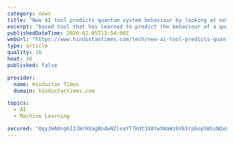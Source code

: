 ```yaml
---
category: news
title: "New AI tool predicts quantum system behaviour by looking at network structure"
excerpt: "based tool that has learned to predict the behaviour of a quantum system by “looking” at its network structure."
publishedDateTime: 2020-02-05T13:54:00Z
webUrl: "https://www.hindustantimes.com/tech/new-ai-tool-predicts-quantum-system-behaviour-by-looking-at-network-structure/story-68HTmxyMnjMpw6gCY32fVO.html"
type: article
quality: 16
heat: 16
published: false

provider:
  name: Hindustan Times
  domain: hindustantimes.com

topics:
  - AI
  - Machine Learning

secured: "QqyJWA0ng6I3JW/HXagBndwN2leaYT7Kdt3XAtwXWaWz6VEXrp6opSWSsNQvWArL3ohUuk+RZUM4RlpQrJEmoj8LhAIKUE2WrjmYkMGXzvM6RlsIuilp3W5yR9JufLZpHqoPkexSmHpYfnK0uJMmu2dOXa0ChTuJEOM7Hi15pMos673H0d2tTUMRfY+8c1wchjn+EKuE2r0zkE/2QLDF/QN4RJbJczs+/Bk71YcBI1wZ2k5pPZrXeXmmMMeXcQe49jow6JNGR1vF0rkkL3b5If1kNU4gPbk0JxaBWYUkvAPPCyqRnbKRAuQMq8fpL9iz1szbGdUqaxueqNMouBY3odW7qafKcqq+NPPkDtHjb0dBv3E1PJ8dC/UVI9g7L9zHvtOEjY37rcjvVVtDHa01pKDZxyCJrlehcMf23x3wNboyyKByOaeoXf2Pj1Vj6ZLK5MSjnPiMWAdw14x6CD+lLKx/2Okt5Yj1xkSsBZjxXPY=;42R+MsCxX1kgaj4fR7Hjgw=="
---
```


